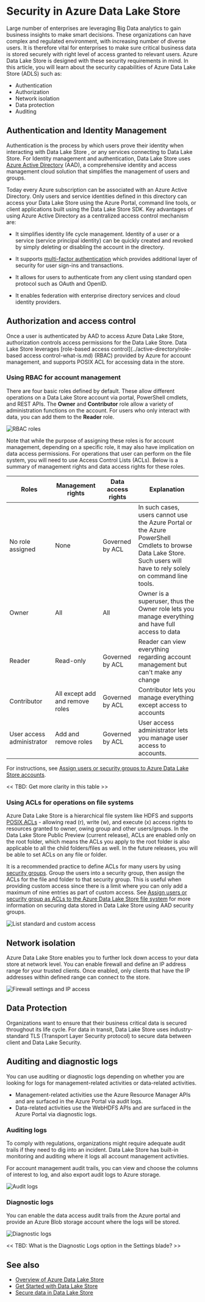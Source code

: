 <properties 
   pageTitle="Overview of security in Data Lake Store | Azure" 
   description="Understand how Azure Data Lake Store is a secure big data store" 
   services="data-lake-store" 
   documentationCenter="" 
   authors="nitinme" 
   manager="paulettm" 
   editor="cgronlun"/>
 
<tags
   ms.service="data-lake-store"
   ms.devlang="na"
   ms.topic="article"
   ms.tgt_pltfrm="na"
   ms.workload="big-data" 
   ms.date="06/20/2016"
   ms.author="nitinme"/>

# Security in Azure Data Lake Store

Large number of enterprises are leveraging Big Data analytics to gain business insights to make smart decisions. These organizations can have complex and regulated environment, with increasing number of diverse users. It is therefore vital for enterprises to make sure critical business data is stored securely with right level of access granted to relevant users. Azure Data Lake Store is designed with these security requirements in mind. In this article, you will learn about the security capabilities of Azure Data Lake Store (ADLS) such as:

* Authentication
* Authorization
* Network isolation
* Data protection
* Auditing

 
## Authentication and Identity Management

Authentication is the process by which users prove their identity when interacting with Data Lake Store , or any services connecting to Data Lake Store. For Identity management and authentication, Data Lake Store uses [Azure Active Directory](../active-directory/active-directory-whatis.md) (AAD), a comprehensive identity and access management cloud solution that simplifies the management of users and groups.

Today every Azure subscription can be associated with an Azure Active Directory. Only users and service identities defined in this directory can access your Data Lake Store using the Azure Portal, command line tools, or client applications built using the Data Lake Store SDK. Key advantages of using Azure Active Directory as a centralized access control mechanism are:

* It simplifies identity life cycle management. Identity of a user or a service (service principal identity) can be quickly created and revoked by simply deleting or disabling the account in the directory.

* It supports [multi-factor authentication](../multi-factor-authentication/multi-factor-authentication.md) which provides additional layer of security for user sign-ins and transactions.

* It allows for users to authenticate from any client using standard open protocol such as OAuth and OpenID.

* It enables federation with enterprise directory services and cloud identity providers.

## Authorization and access control

Once a user is authenticated by AAD to access Azure Data Lake Store, authorization controls access permissions for the Data Lake Store. Data Lake Store leverages [role-based access control](../active-directory/role-based access control-what-is.md) (RBAC) provided by Azure for account management, and supports POSIX ACL for accessing data in the store.

### Using RBAC for account management

There are four basic roles defined by default. These allow different operations on a Data Lake Store account via portal, PowerShell cmdlets, and REST APIs. The **Owner** and **Contributor** role allow a variety of administration functions on the account. For users who only interact with data, you can add them to the **Reader** role.

![RBAC roles](./media/data-lake-store-security-overview/rbac-roles.png "RBAC roles")

Note that while the purpose of assigning these roles is for account management, depending on a specific role, it may also have implication on data access permissions. For operations that user can perform on the file system, you will need to use Access Control Lists (ACLs). Below is a summary of management rights and data access rights for these roles.

| Roles                    | Management rights               | Data access rights | Explanation |
|--------------------------|---------------------------------|--------------------|-------------|
| No role assigned         | None                            | Governed by ACL    | In such cases, users cannot use the Azure Portal or the Azure PowerShell Cmdlets to browse Data Lake Store. Such users will have to rely solely on command line tools. |
| Owner  | All  | All  | Owner is a superuser, thus the Owner role lets you manage everything and have full access to data | 
| Reader   | Read-only  | Governed by ACL    | Reader can view everything regarding account management but can't make any change   |
| Contributor              | All except add and remove roles | Governed by ACL    | Contributor lets you manage everything except access to accounts |
| User access administrator | Add and remove roles            | Governed by ACL    | User access administrator lets you manage user access to accounts. |

For instructions, see [Assign users or security groups to Azure Data Lake Store accounts](data-lake-store-secure-data.md#assign-users-or-security-groups-to-azure-data-lake-store-accounts).

<< TBD: Get more clarity in this table >>

### Using ACLs for operations on file systems

Azure Data Lake Store is a hierarchical file system like HDFS and supports [POSIX ACLs](https://hadoop.apache.org/docs/current/hadoop-project-dist/hadoop-hdfs/HdfsPermissionsGuide.html#ACLs_Access_Control_Lists) - allowing read (r), write (w), and execute (x) access rights to resources granted to owner, owing group and other users/groups. In the Data Lake Store Public Preview (current release), ACLs are enabled only on the root folder, which means the  ACLs you apply to the root folder is also applicable to all the child folders/files as well. In the future releases, you will be able to set ACLs on any file or folder.

It is a recommended practice to define ACLs for many users by using [security groups](../active-directory/active-directory-accessmanagement-manage-groups.md). Group the users into a security group, then assign the ACLs for the file and folder to that security group. This is useful when providing custom access since there is a limit where you can only add a maximum of nine entries as part of custom access. See [Assign users or security group as ACLs to the Azure Data Lake Store file system](data-lake-store-secure-data.md#filepermissions) for more information on securing data stored in Data Lake Store using AAD security groups.

![List standard and custom access](./media/data-lake-store-security-overview/adl.acl.2.png "List standard and custom access")

## Network isolation

Azure Data Lake Store enables you to further lock down access to your data store at network level. You can enable firewall and define an IP address range for your trusted clients. Once enabled, only clients that have the IP addresses within defined range can connect to the store.

![Firewall settings and IP access](./media/data-lake-store-security-overview/firewall-ip-access.png "Firewall settings and IP address")

## Data Protection

Organizations want to ensure that their business critical data is secured throughout its life cycle. For data in transit, Data Lake Store uses industry-standard TLS (Transport Layer Security protocol) to secure data between client and Data Lake Security.

## Auditing and diagnostic logs

You can use auditing or diagnostic logs depending on whether you are looking for logs for management-related activities or data-related activities.

*  Management-related activities use the Azure Resource Manager APIs and are surfaced in the Azure Portal via audit logs.
*  Data-related activities use the WebHDFS APIs and are surfaced in the Azure Portal via diagnostic logs.

### Auditing logs

To comply with regulations, organizations might require adequate audit trails if they need to dig into an incident. Data Lake Store has built-in monitoring and auditing where it logs all account management activities.

For account management audit trails, you can view and choose the columns of interest to log, and also export audit logs to Azure storage.

![Audit logs](./media/data-lake-store-security-overview/audit-logs.png "Audit logs")

### Diagnostic logs

You can enable the data access audit trails from the Azure portal and provide an Azure Blob storage account where the logs will be stored.

![Diagnostic logs](./media/data-lake-store-security-overview/diagnostic-logs.png "Diagnostic logs")

<< TBD: What is the Diagnostic Logs option in the Settings blade? >>

## See also

- [Overview of Azure Data Lake Store](data-lake-store-overview.md)
- [Get Started with Data Lake Store](data-lake-store-get-started-portal.md)
- [Secure data in Data Lake Store](data-lake-store-secure-data.md)

